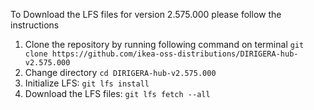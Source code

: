 To Download the LFS files for version 2.575.000 please follow the instructions

1. Clone the repository by running following command on terminal `git clone https://github.com/ikea-oss-distributions/DIRIGERA-hub-v2.575.000`
2. Change directory `cd DIRIGERA-hub-v2.575.000`
3. Initialize LFS: `git lfs install`
4. Download the LFS files: `git lfs fetch --all`
